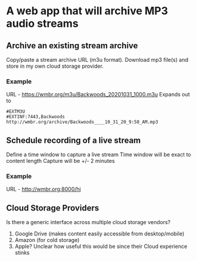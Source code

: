 # A web app that will archive MP3 audio streams

## Archive an existing stream archive
Copy/paste a stream archive URL (m3u format).
Download mp3 file(s) and store in my own cloud storage provider.

### Example 

URL - https://wmbr.org/m3u/Backwoods_20201031_1000.m3u
Expands out to
```
#EXTM3U
#EXTINF:7443,Backwoods
http://wmbr.org/archive/Backwoods____10_31_20_9:58_AM.mp3
```

## Schedule recording of a live stream
Define a time window to capture a live stream
Time window will be exact to content length
Capture will be +/- 2 minutes

### Example
URL - http://wmbr.org:8000/hi

## Cloud Storage Providers

Is there a generic interface across multiple cloud storage vendors?

1. Google Drive (makes content easily accessible from desktop/mobile) 
2. Amazon (for cold storage)
3. Apple?  Unclear how useful this would be since their Cloud experience stinks

